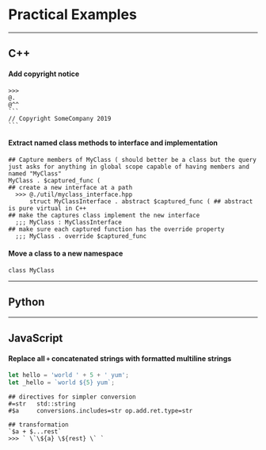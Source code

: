 
# Practical Examples

-----------------------

## C++


#### Add copyright notice

````
>>>
@.
@^^
```
// Copyright SomeCompany 2019
```
````

#### Extract named class methods to interface and implementation

```
## Capture members of MyClass ( should better be a class but the query just asks for anything in global scope capable of having members and named "MyClass"
MyClass . $captured_func (
## create a new interface at a path
  >>> @./util/myclass_interface.hpp
      struct MyClassInterface . abstract $captured_func ( ## abstract is pure virtual in C++
## make the captures class implement the new interface
  ;;; MyClass : MyClassInterface
## make sure each captured function has the override property
  ;;; MyClass . override $captured_func

```

#### Move a class to a new namespace

```
class MyClass
```

-----------------------

## Python

-----------------------

## JavaScript

#### Replace all `+` concatenated strings with formatted multiline strings

```JavaScript
let hello = 'world ' + 5 + ' yum';
let _hello = `world ${5} yum`;
```

```
## directives for simpler conversion
#=str   std::string
#$a     conversions.includes=str op.add.ret.type=str

## transformation
`$a + $...rest`
>>> ` \`\${a} \${rest} \` `
```
